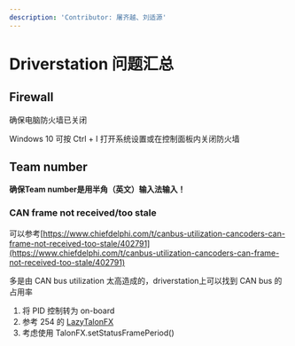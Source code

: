 ```yaml
---
description: 'Contributor: 屠齐越、刘适源'
---
```


# Driverstation 问题汇总

## Firewall

确保电脑防火墙已关闭

Windows 10  可按 Ctrl + I 打开系统设置或在控制面板内关闭防火墙

## Team number

**确保Team number是用半角（英文）输入法输入！**

### **CAN frame not received/too stale**

可以参考[https://www.chiefdelphi.com/t/canbus-utilization-cancoders-can-frame-not-received-too-stale/402791](https://www.chiefdelphi.com/t/canbus-utilization-cancoders-can-frame-not-received-too-stale/402791)

多是由 CAN bus utilization 太高造成的，driverstation上可以找到 CAN bus 的占用率

1. 将 PID 控制转为 on-board
2. 参考 254 的 [LazyTalonFX](https://github.com/Team254/FRC-2020-Public/blob/master/src/main/java/com/team254/lib/drivers/LazyTalonFX.java)
3. 考虑使用 TalonFX.setStatusFramePeriod()

